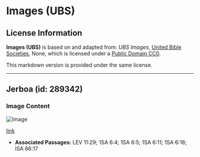 # Images (UBS)

## License Information

**Images (UBS)** is based on and adapted from: _UBS Images_, [United Bible Societies](https://unitedbiblesocieties.org/), None, which is licensed under a [Public Domain CC0](https://creativecommons.org/public-domain/cc0/).

This markdown version is provided under the same license.



--------------------------------

## Jerboa (id: 289342)

### Image Content

![Image](https://cdn.aquifer.bible/aquifer-content/resources/Media/WEB-0545_jerboa.jpg)

[link](https://cdn.aquifer.bible/aquifer-content/resources/Media/WEB-0545_jerboa.jpg)

* **Associated Passages:** LEV 11:29; 1SA 6:4; 1SA 6:5; 1SA 6:11; 1SA 6:18; ISA 66:17

